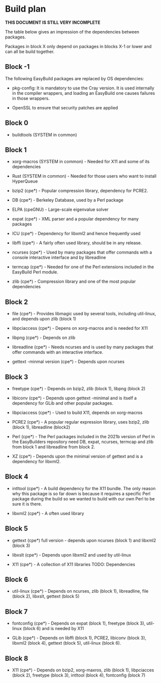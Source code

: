 # Build plan

**THIS DOCUMENT IS STILL VERY INCOMPLETE**

The table below gives an impression of the dependencies between packages.

Packages in block X only depend on packages in blocks X-1 or lower and can all
be build together.

## Block -1

The following EasyBuild packages are replaced by OS dependencies:

  * pkg-config: It is mandatory to use the Cray version. It is used internally
    in the compiler wrappers, and loading an EasyBuild one causes failures in
    those wrappers.

  * OpenSSL to ensure that security patches are applied


## Block 0

  * buildtools (SYSTEM in common)


## Block 1

  * xorg-macros (SYSTEM in common) - Needed for X11 and some of its dependencies

  * Rust (SYSTEM in common) - Needed for those users who want to install HyperQueue

  * bzip2 (cpe*) - Popular compression library, dependency for PCRE2.

  * DB (cpe*) - Berkeley Database, used by a Perl package

  * ELPA (cpeGNU) - Large-scale eigenvalue solver

  * expat (cpe*) - XML parser and a popular dependency for many packages

  * ICU (cpe*) - Dependency for libxml2 and hence frequently used

  * libffi (cpe*) - A fairly often used library, should be in any release.

  * ncurses (cpe*) - Used by many packages that offer commands with a console interactive
    interface and by libreadline

  * termcap (cpe*) - Needed for one of the Perl extensions included in the EasyBuild
    Perl module.

  * zlib (cpe*) - Compression library and one of the most popular dependencies


## Block 2

  * file (cpe*) - Provides libmagic used by several tools, including util-linux, and
    depends upon zlib (block 1)

  * libpciaccess (cpe*) - Depens on xorg-macros and is needed for X11

  * libpng (cpe*) - Depends on zlib

  * libreadline (cpe*) - Needs ncurses and is used by many packages that offer commands
    with an interactive interface.

  * gettext -minmal version (cpe*) - Depends upon ncurses



## Block 3

  * freetype (cpe*) - Depends on bzip2, zlib (block 1), libpng (block 2)

  * libiconv (cpe*) - Depends upon gettext -minimal and is itself a dependency
    for GLib and other popular packages.

  * libpciaccess (cpe*) - Used to build X11, depends on xorg-macros

  * PCRE2 (cpe*) - A popular regular expression library, uses bzip2, zlib (block 1),
    libreadline (block2)

  * Perl (cpe*) - The Perl packages included in the 2021b version of Perl in the EasyBuilders
    repository need DB, expat, ncurses, termcap and zlib from block 1 and libreadline
    from block 2.

  * XZ (cpe*) - Depends upon the minimal version of gettext and is a dependency for
    libxml2.


## Block 4

  * intltool (cpe*) - A build dependency for the X11 bundle. The only reason why this
    package is so far down is because it requires a specific Perl package during the
    build so we wanted to build with our own Perl to be sure it is there.

  * libxml2 (cpe*) - A often used library


## Block 5

  * gettext (cpe*) full version - depends upon ncurses (block 1) and libxml2 (block
    3)

  * libxslt (cpe*) - Depends upon libxml2 and used by util-linux

  * X11 (cpe*) - A collection of X11 libraries TODO: Dependencies


## Block 6

  * util-linux (cpe*) - Depends on ncurses, zlib (block 1), libreadline, file (block
    2), libxslt, gettext (block 5)


## Block 7

  * fontconfig (cpe*) - Depends on expat (block 1), freetype (block 3), util-linux
    (block 6) and is needed by X11

  * GLib (cpe*) - Depends on libffi (block 1), PCRE2, libiconv (block 3), libxml2 (block
    4), gettext (block 5), util-linux (block 6).


## Block 8

  * X11 (cpe*) - Depends on bzip2, xorg-maxros, zlib (block 1), libpciacces (block 2), freetype
    (block 3), intltool (block 4), fontconfig (block 7)




